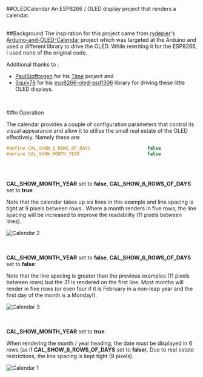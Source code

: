 ##OLEDCalendar
An ESP8266 / OLED display project that renders a calendar.  
<br />

##Background
The inspiration for this project came from [rydepier](https://github.com/rydepier)'s [Arduino-and-OLED-Calendar](https://github.com/rydepier/Arduino-and-OLED-Calendar) project which was targeted at the Arduino and used a different library to drive the OLED.  While rewriting it for the ESP8266, I used none of the original code.

Additional thanks to :

* [PaulStoffregen](https://github.com/PaulStoffregen) for his [Time](https://github.com/PaulStoffregen/Time) project and 
* [Squix78](https://github.com/squix78) for his [esp8266-oled-ssd1306](https://github.com/squix78/esp8266-oled-ssd1306) library for driving these little OLED displays.  
<br />

##In Operation

The calendar provides a couple of configuration parameters that control its visual appearance and allow it to utilise the small real estate of the OLED effectively. Namely these are:

```c
#define CAL_SHOW_6_ROWS_OF_DAYS                     false
#define CAL_SHOW_MONTH_YEAR                         false 
```
<br /><br />

__CAL_SHOW_MONTH_YEAR__ set to __false__, __CAL_SHOW_6_ROWS_OF_DAYS__ set to __true__: 

Note that the calendar takes up six lines in this example and line spacing is tight at 9 pixels between rows..  Where a month renders in five rows, the line spacing will be increased to improve the readability (11 pixels between lines).

![Calendar 2](https://github.com/filmote/OLEDCalendar/blob/master/images/calendar_02_thumb.jpg)

<br /><br />
__CAL_SHOW_MONTH_YEAR__ set to __false__, __CAL_SHOW_6_ROWS_OF_DAYS__ set to __false__:

Note that the line spacing is greater than the previous examples (11 pixels between rows) but the 31 is rendered on the first line.  Most months will render in five rows (or even four if it is February in a non-leap year and the first day of the month is a Monday!). 

![Calendar 3](https://github.com/filmote/OLEDCalendar/blob/master/images/calendar_03_thumb.jpg)

<br /><br />
__CAL_SHOW_MONTH_YEAR__ set to __true__: 

When rendering the month / year heading, the date must be displayed in 6 rows (as if __CAL_SHOW_6_ROWS_OF_DAYS__ set to __false__).  Due to real estate restrictions, the line spacing is kept tight (9 pixels).

![Calendar 1](https://github.com/filmote/OLEDCalendar/blob/master/images/calendar_01_thumb.jpg)

<br />

